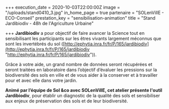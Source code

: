 +++
execution_date = 2020-10-03T22:00:00Z
image = "/uploads/stand0410_3.jpg"
in_home_page = true
partenaire = "SOLenVillE - ECO-Conseil"
prestation_key = "sensibilisation-animation"
title = "Stand Jardibiodiv - 48h de l'Agriculture Urbaine"

+++
**Jardibiodiv** a pour objectif de faire avancer la Science tout en sensibilisant les participants sur les êtres vivants largement méconnus que sont les invertébrés du sol ([http://ephytia.inra.fr/fr/P/165/jardibiodiv](http://ephytia.inra.fr/fr/P/165/jardibiodiv "http://ephytia.inra.fr/fr/P/165/jardibiodiv")).

Grâce à votre aide, un grand nombre de données seront récupérées et seront traitées en laboratoire dans l’objectif d’évaluer les pressions sur la biodiversité des sols en ville et de vous aider à la conserver et à travailler pour et avec elle dans votre jardin.

**Animé par l’équipe de Sol &co avec SOLenVillE, cet atelier présente l'outil Jardibiodiv**, pour établir un diagnostic de la qualité des sols et sensibiliser aux enjeux de préservation des sols et de leur biodiversité.